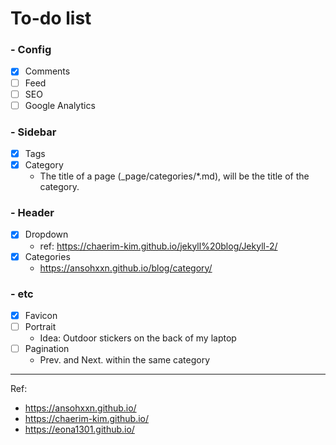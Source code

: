 # To-do list

### - Config
  - [x] Comments
  - [ ] Feed
  - [ ] SEO
  - [ ] Google Analytics
### - Sidebar
  - [x] Tags
  - [x] Category
    - The title of a page (\_page/categories/\*.md), will be the title of the category.
### - Header
  - [x] Dropdown
    - ref: https://chaerim-kim.github.io/jekyll%20blog/Jekyll-2/
  - [x] Categories
    - https://ansohxxn.github.io/blog/category/
### - etc
  - [x] Favicon
  - [ ] Portrait
    - Idea: Outdoor stickers on the back of my laptop
  - [ ] Pagination
    - Prev. and Next. within the same category
-----------
Ref:
- https://ansohxxn.github.io/
- https://chaerim-kim.github.io/
- https://eona1301.github.io/
